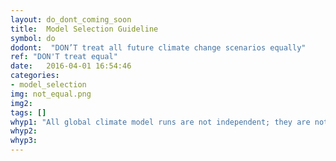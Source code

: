 ```yaml
---
layout: do_dont_coming_soon
title:  Model Selection Guideline
symbol: do
dodont:  "DON’T treat all future climate change scenarios equally"
ref: "DON'T treat equal" 
date:   2016-04-01 16:54:46
categories:
- model_selection
img: not_equal.png
img2: 
tags: []
whyp1: "All global climate model runs are not independent; they are not equally likely; nor do they represent key processes important to specific regions equally well. Acknowledgement of the various nuances can help one better navigate the model selection process according to a study’s goals." 
whyp2:
whyp3:
---
```

